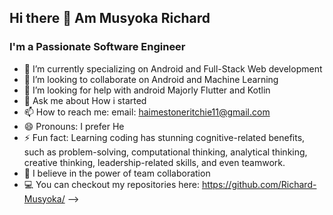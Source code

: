 ## Hi there 👋 Am Musyoka Richard
### I'm a Passionate Software Engineer
- 🔭 I’m currently specializing on Android and Full-Stack Web  development
- 👯 I’m looking to collaborate on Android and Machine Learning
- 🤔 I’m looking for help with android Majorly Flutter and Kotlin
- 💬 Ask me about How i started 
- 📫 How to reach me: email: haimestoneritchie11@gmail.com
- 😄 Pronouns: I prefer He
- ⚡ Fun fact: Learning coding has stunning cognitive-related benefits, such as problem-solving, computational thinking, analytical thinking, creative thinking, leadership-related skills, and even teamwork.
- 💪 I believe in the power of team collaboration 
- 💻 You can checkout my repositories here: https://github.com/Richard-Musyoka/
-->

